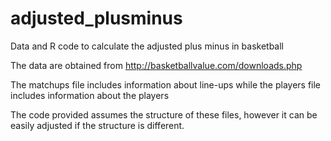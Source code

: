 # adjusted_plusminus
Data and R code to calculate the adjusted plus minus in basketball

The data are obtained from http://basketballvalue.com/downloads.php

The matchups file includes information about line-ups while the players file includes information about the players 

The code provided assumes the structure of these files, however it can be easily adjusted if the structure is different.
